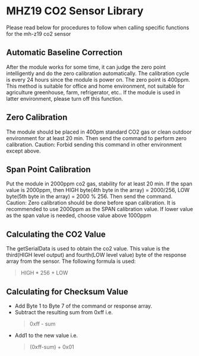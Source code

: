 # MHZ19 CO2 Sensor Library

Please read below for procedures to follow when calling specific functions for the mh-z19 co2 sensor

## Automatic Baseline Correction

After the module works for some time, it can judge the zero point intelligently and do the zero calibration
automatically. The calibration cycle is every 24 hours since the module is power on. The zero point is 400ppm.
This method is suitable for office and home environment, not suitable for agriculture greenhouse, farm,
refrigerator, etc.. If the module is used in latter environment, please turn off this function.

## Zero Calibration

The module should be placed in 400pm standard CO2 gas or clean outdoor environment for at least 20 min. Then send the command to perform zero calibration. 
Caution: Forbid sending this command in other environment except above.

## Span Point Calibration

Put the module in 2000ppm co2 gas, stability for at least 20 min. If the span value is 2000ppm, then HIGH byte(4th byte in the array) = 2000/256, LOW byte(5th byte in the array) = 2000 % 256. Then send the command.
Caution: Zero calibration should be done before span calibration. It is recommended to use 2000ppm as the SPAN calibration value. If lower value as the span value is needed, choose value above 1000ppm

## Calculating the CO2 Value

The getSerialData is used to obtain the co2 value. This value is the third(HIGH level output) and fourth(LOW level value) byte of the response array from the sensor.
The following formula is used:
> HIGH * 256 + LOW


## Calculating for Checksum Value

* Add Byte 1 to Byte 7 of the command or response array.
* Subtract the resulting sum from 0xff i.e. 
    > 0xff - sum
* Add1 to the new value i.e. 
    > (0xff-sum) + 0x01